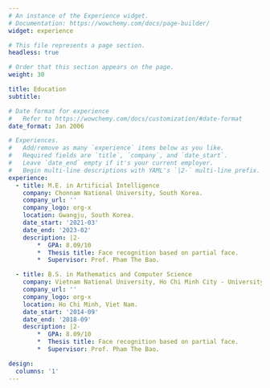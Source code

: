 ```yaml
---
# An instance of the Experience widget.
# Documentation: https://wowchemy.com/docs/page-builder/
widget: experience

# This file represents a page section.
headless: true

# Order that this section appears on the page.
weight: 30

title: Education
subtitle:

# Date format for experience
#   Refer to https://wowchemy.com/docs/customization/#date-format
date_format: Jan 2006

# Experiences.
#   Add/remove as many `experience` items below as you like.
#   Required fields are `title`, `company`, and `date_start`.
#   Leave `date_end` empty if it's your current employer.
#   Begin multi-line descriptions with YAML's `|2-` multi-line prefix.
experience:
  - title: M.E. in Artificial Intelligence
    company: Chonnam National University, South Korea.
    company_url: ''
    company_logo: org-x
    location: Gwangju, South Korea.
    date_start: '2021-03'
    date_end: '2023-02'
    description: |2-
        *  GPA: 8.09/10
        *  Thesis title: Face recognition based on partial face.
        *  Supervisor: Prof. Pham The Bao.

  - title: B.S. in Mathematics and Computer Science
    company: Vietnam National University, Ho Chi Minh City - University of Science (HCMUS).
    company_url: ''
    company_logo: org-x
    location: Ho Chi Minh, Viet Nam.
    date_start: '2014-09'
    date_end: '2018-09'
    description: |2-
        *  GPA: 8.09/10
        *  Thesis title: Face recognition based on partial face.
        *  Supervisor: Prof. Pham The Bao.

design:
  columns: '1'
---
```

